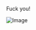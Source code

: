 Fuck you!



![Image](https://github.com/user-attachments/assets/318acc4d-7d81-4bd7-9deb-5db67cc10dfd)
